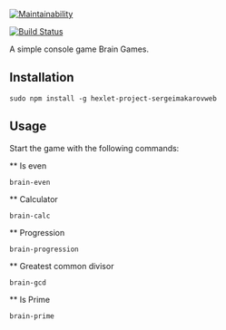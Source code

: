 [![Maintainability](https://api.codeclimate.com/v1/badges/a7d907147f0d99508cd6/maintainability)](https://codeclimate.com/github/SergeiMakarovWeb/project-lvl1-s308/maintainability)

[![Build Status](https://travis-ci.org/SergeiMakarovWeb/project-lvl1-s308.svg?branch=master)](https://travis-ci.org/SergeiMakarovWeb/project-lvl1-s308)

A simple console game Brain Games.

## Installation

```
sudo npm install -g hexlet-project-sergeimakarovweb
```

## Usage

Start the game with the following commands:

** Is even
```
brain-even
```
** Calculator
```
brain-calc
```
** Progression
```
brain-progression
```
** Greatest common divisor
```
brain-gcd
```
** Is Prime
```
brain-prime
```
